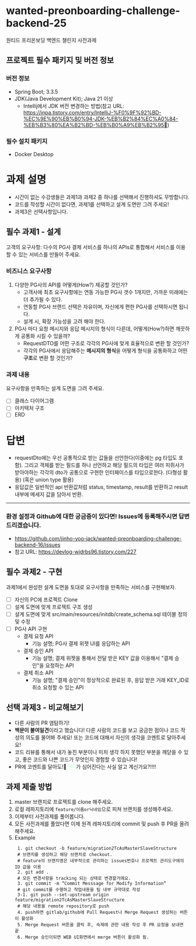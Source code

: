 # wanted-preonboarding-challenge-backend-25

원티드 프리온보딩 백엔드 챌린지 사전과제

<link href="https://cdnjs.cloudflare.com/ajax/libs/github-markdown-css/5.1.0/github-markdown.css" rel="stylesheet">

## 프로젝트 필수 패키지 및 버전 정보

### 버전 정보

- Spring Boot; 3.3.5
- JDK(Java Development Kit); Java 21 이상
  - Intellij에서 JDK 버전 변경하는 방법(참고 URL: https://inpa.tistory.com/entry/IntelliJ-%F0%9F%92%BD-%EC%9E%90%EB%B0%94-JDK-%EB%B2%84%EC%A0%84-%EB%B3%80%EA%B2%BD-%EB%B0%A9%EB%B2%95)

### 필수 설치 패키지

- Docker Desktop

# 과제 설명

- 시간이 없는 수강생들은 과제1과 과제2 중 하나를 선택해서 진행하셔도 무방합니다.
- 코드를 작성할 시간이 없다면, 과제1를 선택하고 설계 도면만 그려 주세요!
- 과제3은 선택사항입니다.

## 필수 과제1 - 설계

고객의 요구사항: 다수의 PG사 결제 서비스를 하나의 APIs로 통합해서 서비스를 이용할 수 있는 서비스를 만들어 주세요.

### 비즈니스 요구사항

1. 다양한 PG사의 API를 어떻게(How?) 제공할 것인가?
   - 고객사에 최초 요구사항에는 연동 가능한 PG사 갯수 1개지만, 가까운 미래에는 더 추가될 수 있다.
   - 연동할 PG사 브랜드 선택은 자유이며, 자신에게 편한 PG사를 선택하시면 됩니다.
   - 설계 시, 확장 가능성을 고려 해야 한다.
2. PG사 마다 요청 메시지와 응답 메시지의 형식이 다른데, 어떻게(How?)하면 깨끗하게 공통화 시킬 수 있을까?
   - RequestDTO를 어떤 구조로 각각의 PG사에 맞게 효율적으로 변환 할 것인가?
   - 각각의 PG사에서 응답해주는 **메시지의 형식**을 어떻게 형식을 공통화하고 어떤 **구조**로 변환 할 것인가?

### 과제 내용

요구사항을 만족하는 설계 도면을 그려 주세요.

- [ ] 클래스 다이어그램
- [ ] 아키텍처 구조
- [ ] ERD

# 답변

- requestDto에는 우선 공통적으로 받는 값들을 선언한다(이중에는 pg 타입도 포함). 그리고 객체를 받는 필드를 하나 선언하고 해당 필드의 타입은 여러 피쥐사가 받아야하는 각각의 dto가 공통으로 구현한 인터페이스를 타입으로한다. (다형성 활용) (혹은 union type 활용)
- 응답값은 일반적인 api 반환값처럼 status, timestamp, result를 반환하고 result 내부에 메세지 값을 담아서 반환.

---

### 환경 설정과 Github에 대한 궁금증이 있다면! Issues에 등록해주시면 답변 드리겠습니다.

- https://github.com/jinho-yoo-jack/wanted-preonboarding-challenge-backend-16/issues
- 참고 URL: https://devlog-wjdrbs96.tistory.com/227

## 필수 과제2 - 구현

과제1에서 완성한 설계 도면을 토대로 요구사항을 만족하는 서비스를 구현해보자.

- [ ] 자신의 PC에 프로젝트 Clone
- [ ] 설계 도면에 맞게 프로젝트 구조 생성
- [ ] 설계 도면에 맞게 src/main/resources/initdb/create_schema.sql 테이블 정의 및 수정
- [ ] PG사 API 구현
  - 결제 요청 API
    - 기능 설명; PG사 결제 위젯 UI를 응답하는 API
  - 결제 승인 API
    - 기능 설명; 결제 위젯을 통해서 전달 받은 KEY 값을 이용해서 "결제 승인"을 요청하는 API
  - 결제 취소 API
    - 기능 설명; "결제 승인"이 정상적으로 완료된 후, 응답 받은 거래 KEY_ID로 취소 요청할 수 있는 API

## 선택 과제3 - 비교해보기

- 다른 사람의 PR 염탐하기!
- **백문이 불여일견**이라고 했습니다! 다른 사람의 코드를 보고 궁금한 점이나 코드 작성의 의도를 물어봐 주세요! 또는 코드에 대해서 자신의 생각을 코멘트로 달아주세요!
- 코드 리뷰를 통해서 내가 놓친 부분이나 미처 생각 하지 못했던 부분을 깨닫을 수 있고, 좋은 코드와 나쁜 코드가 무엇인지 경험할 수 있습니다!
- PR에 코멘트를 달아도!🌱<span style='color:#dcffe4'>**잔디**</span>가 심어진다는 사실 알고 계신가요?!!!!

## 과제 제출 방법

1. master 브랜치로 프로젝트를 clone 해주세요.
2. 로컬 레파지토리에 `feature/이름or닉네임`으로 피쳐 브랜치를 생성해주세요.
3. 이제부터 사전과제를 풀어봅니다.
4. 모든 사전과제를 풀었다면 이제 원격 레파지토리에 commit 및 push 후 PR을 올려 해주세요.
5. Example
   ```shell
    1. git checkout -b feature/migration2TcAsMasterSlaveStructure
    # 브랜치를 생성하고 해당 브랜치로 checkout.
    # feature의 브랜치명은 내부적으로 관리하는 issues번호나 프로젝트 관리도구에의 ID 값을 이용
    2. git add .
    # 모든 변경사항을 tracking 되는 상태로 변경할거에요.
    3. git commit -m “Commit Messsage for Modify Information”
    # git commit를 수행하고 작업내용을 팀 내부 규약대로 작성
    3-1. git push --set-upstream origin feature/migration2TcAsMasterSlaveStructure
    # 해당 내용을 remote repository로 push
    4. push하면 gitlab/github에 Pull Request나 Merge Request 생성하는 버튼이 활성화
    5. Merge Request 버튼을 클릭 후, 숙제에 관한 내용 작성 후 PR 요청을 보내면 끝
    6. Merge 승인이되면 WEB UI화면에서 merge 버튼이 활성화 됨.
   ```
